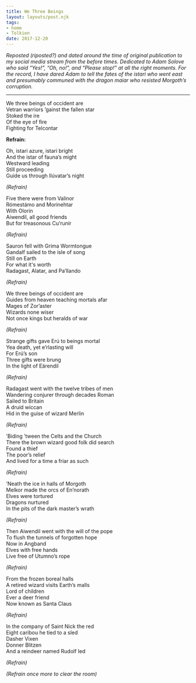 ```yaml
---
title: We Three Beings
layout: layouts/post.njk
tags:
- home
- Tolkien
date: 2017-12-20
---
```


*Reposted (riposted?) and dated around the time of original publication to my
social media stream from the before times.*
*Dedicated to Adam Solove who said “Yes!”, “Oh, no!”, and “Please stop!” at all
the right moments.*
*For the record, I have dared Adam to tell the fates of the istari who went
east and presumably communed with the dragon maiar who resisted Morgoth’s
corruption.*

---

We three beings of occident are  
Vetran warriors ’gainst the fallen star  
Stoked the ire  
Of the eye of fire  
Fighting for Telcontar  

**Refrain:**

Oh, istari azure, istari bright  
And the istar of fauna’s might  
Westward leading  
Still proceeding  
Guide us through Ilúvatar’s night  

*(Refrain)*

Five there were from Valinor  
Rómestámo and Morinehtar  
With Olorin  
Aiwendil, all good friends  
But for treasonous Cu’runír  

*(Refrain)*

Sauron fell with Grima Wormtongue  
Gandalf sailed to the isle of song  
Still on Earth  
For what it's worth  
Radagast, Alatar, and Pa’llando  

*(Refrain)*

We three beings of occident are  
Guides from heaven teaching mortals afar  
Mages of Zor’aster  
Wizards none wiser  
Not once kings but heralds of war  

*(Refrain)*

Strange gifts gave Erú to beings mortal  
Yea death, yet e’rlasting will  
For Erú’s son  
Three gifts were brung  
In the light of Eärendil  

*(Refrain)*

Radagast went with the twelve tribes of men  
Wandering conjurer through decades Roman  
Sailed to Britain  
A druid wiccan  
Hid in the guise of wizard Merlin  

*(Refrain)*

’Biding ’tween the Celts and the Church  
There the brown wizard good folk did search  
Found a thief  
The poor’s relief  
And lived for a time a friar as such  

*(Refrain)*

’Neath the ice in halls of Morgoth  
Melkor made the orcs of En’norath  
Elves were tortured  
Dragons nurtured  
In the pits of the dark master’s wrath  

*(Refrain)*

Then Aiwendil went with the will of the pope  
To flush the tunnels of forgotten hope  
Now in Angband  
Elves with free hands  
Live free of Utumno’s rope  

*(Refrain)*

From the frozen boreal halls  
A retired wizard visits Earth’s malls  
Lord of children  
Ever a deer friend  
Now known as Santa Claus  

*(Refrain)*

In the company of Saint Nick the red  
Eight caribou he tied to a sled  
Dasher Vixen  
Donner Blitzen  
And a reindeer named Rudolf led  

*(Refrain)*

*(Refrain once more to clear the room)*
